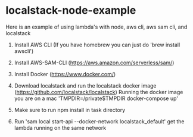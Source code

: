 # localstack-node-example
Here is an example of using lambda's with node, aws cli, aws sam cli, and localstack

1) Install AWS CLI  (If you have homebrew you can just do 'brew install awscli')

2) Install AWS-SAM-CLI (https://aws.amazon.com/serverless/sam/)

3) Install Docker (https://www.docker.com/)

4) Download localstack and run the localstack docker image (https://github.com/localstack/localstack) Running the docker image you are on a mac 'TMPDIR=/private$TMPDIR docker-compose up'

5) Make sure to run npm install in task directory

6) Run 'sam local start-api --docker-network localstack_default' get the lambda running on the same network
